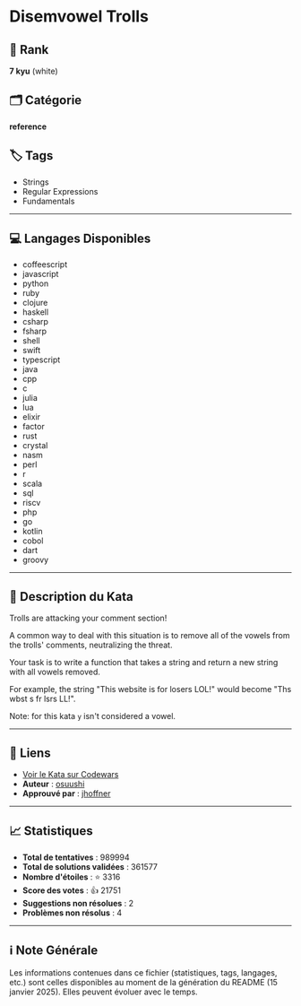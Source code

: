 # Disemvowel Trolls

## 🏅 Rank
**7 kyu** (white)

## 🗂️ Catégorie
**reference**

## 🏷️ Tags
- Strings
- Regular Expressions
- Fundamentals

---

## 💻 Langages Disponibles
- coffeescript
- javascript
- python
- ruby
- clojure
- haskell
- csharp
- fsharp
- shell
- swift
- typescript
- java
- cpp
- c
- julia
- lua
- elixir
- factor
- rust
- crystal
- nasm
- perl
- r
- scala
- sql
- riscv
- php
- go
- kotlin
- cobol
- dart
- groovy

---

## 📜 Description du Kata

Trolls are attacking your comment section!

A common way to deal with this situation is to remove all of the vowels from the trolls' comments, neutralizing the threat.

Your task is to write a function that takes a string and return a new string with all vowels removed.

For example, the string "This website is for losers LOL!" would become "Ths wbst s fr lsrs LL!".

Note: for this kata `y` isn't considered a vowel.


---

## 🔗 Liens
- [Voir le Kata sur Codewars](https://www.codewars.com/kata/52fba66badcd10859f00097e)
- **Auteur** : [osuushi](https://www.codewars.com/users/osuushi)
- **Approuvé par** : [jhoffner](https://www.codewars.com/users/jhoffner)

---

## 📈 Statistiques
- **Total de tentatives** : 989994
- **Total de solutions validées** : 361577
- **Nombre d'étoiles** : ⭐ 3316
- **Score des votes** : 👍 21751
- **Suggestions non résolues** : 2
- **Problèmes non résolus** : 4

---

## ℹ️ Note Générale
Les informations contenues dans ce fichier (statistiques, tags, langages, etc.) sont celles disponibles au moment de la génération du README (15 janvier 2025). Elles peuvent évoluer avec le temps.
